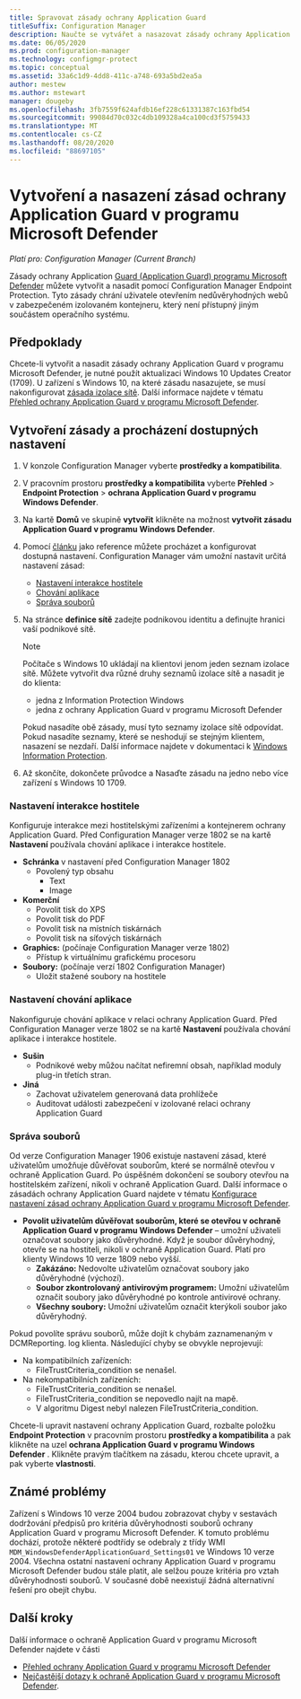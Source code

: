 ```yaml
---
title: Spravovat zásady ochrany Application Guard
titleSuffix: Configuration Manager
description: Naučte se vytvářet a nasazovat zásady ochrany Application Guard v programu Microsoft Defender.
ms.date: 06/05/2020
ms.prod: configuration-manager
ms.technology: configmgr-protect
ms.topic: conceptual
ms.assetid: 33a6c1d9-4dd8-411c-a748-693a5bd2ea5a
author: mestew
ms.author: mstewart
manager: dougeby
ms.openlocfilehash: 3fb7559f624afdb16ef228c61331387c163fbd54
ms.sourcegitcommit: 99084d70c032c4db109328a4ca100cd3f5759433
ms.translationtype: MT
ms.contentlocale: cs-CZ
ms.lasthandoff: 08/20/2020
ms.locfileid: "88697105"
---
```

# <a name="create-and-deploy-microsoft-defender-application-guard-policy"></a>Vytvoření a nasazení zásad ochrany Application Guard v programu Microsoft Defender

*Platí pro: Configuration Manager (Current Branch)*
<!-- 1351960 -->  
Zásady ochrany Application [Guard (Application Guard) programu Microsoft Defender](/windows/security/threat-protection/microsoft-defender-application-guard/md-app-guard-overview) můžete vytvořit a nasadit pomocí Configuration Manager Endpoint Protection. Tyto zásady chrání uživatele otevřením nedůvěryhodných webů v zabezpečeném izolovaném kontejneru, který není přístupný jiným součástem operačního systému.

## <a name="prerequisites"></a>Předpoklady

Chcete-li vytvořit a nasadit zásady ochrany Application Guard v programu Microsoft Defender, je nutné použít aktualizaci Windows 10 Updates Creator (1709). U zařízení s Windows 10, na které zásadu nasazujete, se musí nakonfigurovat [zásada izolace sítě](/windows/security/threat-protection/microsoft-defender-application-guard/configure-md-app-guard#network-isolation-settings). Další informace najdete v tématu [Přehled ochrany Application Guard v programu Microsoft Defender](/windows/security/threat-protection/microsoft-defender-application-guard/md-app-guard-overview).

## <a name="create-a-policy-and-to-browse-the-available-settings"></a>Vytvoření zásady a procházení dostupných nastavení

1. V konzole Configuration Manager vyberte **prostředky a kompatibilita**.
2. V pracovním prostoru **prostředky a kompatibilita** vyberte **Přehled**  >  **Endpoint Protection**  >  **ochrana Application Guard v programu Windows Defender**.
3. Na kartě **Domů** ve skupině **vytvořit** klikněte na možnost **vytvořit zásadu Application Guard v programu Windows Defender**.
4. Pomocí [článku](/windows/security/threat-protection/microsoft-defender-application-guard/configure-md-app-guard) jako reference můžete procházet a konfigurovat dostupná nastavení. Configuration Manager vám umožní nastavit určitá nastavení zásad:
   - [Nastavení interakce hostitele](#bkmk_HIS)
   - [Chování aplikace](#bkmk_ABS)
   - [Správa souborů](#bkmk_FM)
5. Na stránce **definice sítě** zadejte podnikovou identitu a definujte hranici vaší podnikové sítě.

    > [!NOTE]
    > Počítače s Windows 10 ukládají na klientovi jenom jeden seznam izolace sítě. Můžete vytvořit dva různé druhy seznamů izolace sítě a nasadit je do klienta:
    >
    >  - jedna z Information Protection Windows
    >  - jedna z ochrany Application Guard v programu Microsoft Defender
    >
    > Pokud nasadíte obě zásady, musí tyto seznamy izolace sítě odpovídat. Pokud nasadíte seznamy, které se neshodují se stejným klientem, nasazení se nezdaří. Další informace najdete v dokumentaci k [Windows Information Protection](/windows/security/information-protection/windows-information-protection/create-wip-policy-using-configmgr).

6. Až skončíte, dokončete průvodce a Nasaďte zásadu na jedno nebo více zařízení s Windows 10 1709.

### <a name="host-interaction-settings"></a><a name="bkmk_HIS"></a> Nastavení interakce hostitele

Konfiguruje interakce mezi hostitelskými zařízeními a kontejnerem ochrany Application Guard. Před Configuration Manager verze 1802 se na kartě **Nastavení** používala chování aplikace i interakce hostitele.

- **Schránka** v nastavení před Configuration Manager 1802
  - Povolený typ obsahu
    - Text
    - Image
- **Komerční**
  - Povolit tisk do XPS
  - Povolit tisk do PDF
  - Povolit tisk na místních tiskárnách
  - Povolit tisk na síťových tiskárnách
- **Graphics:** (počínaje Configuration Manager verze 1802)
  - Přístup k virtuálnímu grafickému procesoru
- **Soubory:** (počínaje verzí 1802 Configuration Manager)
  - Uložit stažené soubory na hostitele

### <a name="application-behavior-settings"></a><a name="bkmk_ABS"></a> Nastavení chování aplikace

Nakonfiguruje chování aplikace v relaci ochrany Application Guard. Před Configuration Manager verze 1802 se na kartě **Nastavení** používala chování aplikace i interakce hostitele.

- **Sušin**
  - Podnikové weby můžou načítat nefiremní obsah, například moduly plug-in třetích stran.
- **Jiná**
  - Zachovat uživatelem generovaná data prohlížeče
  - Auditovat události zabezpečení v izolované relaci ochrany Application Guard

### <a name="file-management"></a><a name="bkmk_FM"></a> Správa souborů
<!--3555858-->
Od verze Configuration Manager 1906 existuje nastavení zásad, které uživatelům umožňuje důvěřovat souborům, které se normálně otevřou v ochraně Application Guard. Po úspěšném dokončení se soubory otevřou na hostitelském zařízení, nikoli v ochraně Application Guard. Další informace o zásadách ochrany Application Guard najdete v tématu [Konfigurace nastavení zásad ochrany Application Guard v programu Microsoft Defender](/windows/security/threat-protection/microsoft-defender-application-guard/configure-md-app-guard).

- **Povolit uživatelům důvěřovat souborům, které se otevřou v ochraně Application Guard v programu Windows Defender** – umožní uživateli označovat soubory jako důvěryhodné. Když je soubor důvěryhodný, otevře se na hostiteli, nikoli v ochraně Application Guard. Platí pro klienty Windows 10 verze 1809 nebo vyšší.
  - **Zakázáno:** Nedovolte uživatelům označovat soubory jako důvěryhodné (výchozí).
  - **Soubor zkontrolovaný antivirovým programem:** Umožní uživatelům označit soubory jako důvěryhodné po kontrole antivirové ochrany.
  - **Všechny soubory:** Umožní uživatelům označit kterýkoli soubor jako důvěryhodný.

Pokud povolíte správu souborů, může dojít k chybám zaznamenaným v DCMReporting. log klienta. Následující chyby se obvykle neprojevují: <!--4619457-->

- Na kompatibilních zařízeních:
  - FileTrustCriteria_condition se nenašel.
- Na nekompatibilních zařízeních:
  - FileTrustCriteria_condition se nenašel.
  - FileTrustCriteria_condition se nepovedlo najít na mapě.
  - V algoritmu Digest nebyl nalezen FileTrustCriteria_condition.

Chcete-li upravit nastavení ochrany Application Guard, rozbalte položku **Endpoint Protection** v pracovním prostoru **prostředky a kompatibilita** a pak klikněte na uzel **ochrana Application Guard v programu Windows Defender** . Klikněte pravým tlačítkem na zásadu, kterou chcete upravit, a pak vyberte **vlastnosti**.

## <a name="known-issues"></a>Známé problémy

Zařízení s Windows 10 verze 2004 budou zobrazovat chyby v sestavách dodržování předpisů pro kritéria důvěryhodnosti souborů ochrany Application Guard v programu Microsoft Defender. K tomuto problému dochází, protože některé podtřídy se odebraly z třídy WMI `MDM_WindowsDefenderApplicationGuard_Settings01` ve Windows 10 verze 2004. Všechna ostatní nastavení ochrany Application Guard v programu Microsoft Defender budou stále platit, ale selžou pouze kritéria pro vztah důvěryhodnosti souborů. V současné době neexistují žádná alternativní řešení pro obejít chybu. <!--7099444,5946790-->

## <a name="next-steps"></a>Další kroky

Další informace o ochraně Application Guard v programu Microsoft Defender najdete v části
 - [Přehled ochrany Application Guard v programu Microsoft Defender](/windows/security/threat-protection/microsoft-defender-application-guard/md-app-guard-overview)
- [Nejčastější dotazy k ochraně Application Guard v programu Microsoft Defender](/windows/security/threat-protection/microsoft-defender-application-guard/faq-md-app-guard).